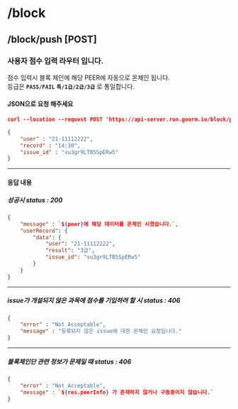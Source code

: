 # /block
## /block/push [POST]
### 사용자 점수 입력 라우터 입니다.
점수 입력시 블록 체인에 해당 PEER에 자동으로 온체인 됩니다. <br>
등급은 **`PASS/FAIL`** **`특/1급/2급/3급`** 로 통일합니다.
#### JSON으로 요청 해주세요
```json
curl --location --request POST 'https://api-server.run.goorm.io/block/push' \ 

{
	"user" : "21-11112222",
	"record" : "14:30",
	"issue_id" : "vu3gr9LTB5SpERw5"
}

```

---
#### 응답 내용

##### 성공시 status : 200
```json
{
    "message" : `${peer}에 해당 데이터를 온체인 시켰습니다.`,
    "userRecord": {
		"data": {
			"user": "21-11112222",
			"result": "3급",
			"issue_id": "vu3gr9LTB5SpERw5"
		}
	}
}
```
---

##### issue가 개설되지 않은 과목에 점수를 기입하려 할 시 status : 406

```json
{
    "error" : "Not Acceptable", 
    "message" : "등록되지 않은 issue에 대한 온체인 요청입니다."
}
```
---

##### 블록체인단 관련 정보가 문제일 때 status : 406

```json
{
    "error" : "Not Acceptable", 
    "message" : `${res.peerInfo} 가 존재하지 않거나 구동중이지 않습니다.`
}
```